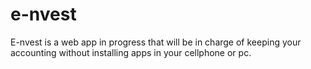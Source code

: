 # e-nvest
E-nvest is a web app in progress that will be in charge of keeping your accounting without installing apps in your cellphone or pc.
